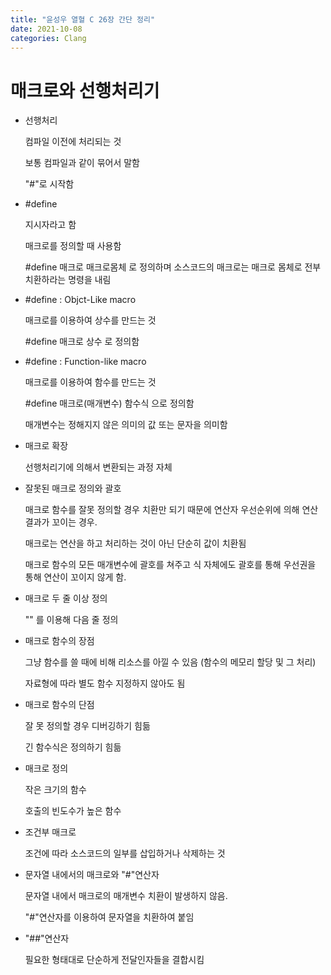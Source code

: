 ```yaml
---
title: "윤성우 열혈 C 26장 간단 정리"
date: 2021-10-08
categories: Clang
---
```


# 매크로와 선행처리기

- 선행처리

  컴파일 이전에 처리되는 것

  보통 컴파일과 같이 묶어서 말함

  "#"로 시작함

- #define

  지시자라고 함

  매크로를 정의할 때 사용함

  #define 매크로 매크로몸체 로 정의하며 소스코드의 매크로는 매크로 몸체로 전부 치환하라는 명령을 내림

- #define : Objct-Like macro

  매크로를 이용하여 상수를 만드는 것

  #define 매크로 상수 로 정의함

- #define : Function-like macro

  매크로를 이용하여 함수를 만드는 것

  #define 매크로(매개변수) 함수식 으로 정의함

  매개변수는 정해지지 않은 의미의 값 또는 문자을 의미함

- 매크로 확장

  선행처리기에 의해서 변환되는 과정 자체

- 잘못된 매크로 정의와 괄호

  매크로 함수를 잘못 정의할 경우 치환만 되기 때문에 연산자 우선순위에 의해 연산 결과가 꼬이는 경우.

  매크로는 연산을 하고 처리하는 것이 아닌 단순히 값이 치환됨

  매크로 함수의 모든 매개변수에 괄호를 쳐주고 식 자체에도 괄호를 통해 우선권을 통해 연산이 꼬이지 않게 함.

- 매크로 두 줄 이상 정의

  "\" 를 이용해 다음 줄 정의

- 매크로 함수의 장점

  그냥 함수를 쓸 때에 비해 리소스를 아낄 수 있음 (함수의 메모리 할당 및 그 처리)

  자료형에 따라 별도 함수 지정하지 않아도 됨

- 매크로 함수의 단점

  잘 못 정의할 경우 디버깅하기 힘듦

  긴 함수식은 정의하기 힘듦

- 매크로 정의

  작은 크기의 함수

  호출의 빈도수가 높은 함수

- 조건부 매크로

  조건에 따라 소스코드의 일부를 삽입하거나 삭제하는 것

- 문자열 내에서의 매크로와 "#"연산자

  문자열 내에서 매크로의 매개변수 치환이 발생하지 않음.

  "#"연산자를 이용하여 문자열을 치환하여 붙임

- "##"연산자

  필요한 형태대로 단순하게 전달인자들을 결합시킴

